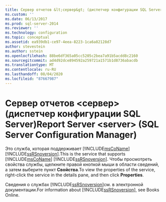```yaml
---
title: Сервер отчетов &lt;сервер&gt; (диспетчер конфигурации SQL Server) | Документы Майкрософт
ms.custom: ''
ms.date: 06/13/2017
ms.prod: sql-server-2014
ms.reviewer: ''
ms.technology: configuration
ms.topic: conceptual
ms.assetid: ea939db1-ce97-4eea-8223-1ca6a82128d7
author: stevestein
ms.author: sstein
ms.openlocfilehash: 88be6df365a05cc5205c2bea7a91b5acdd8c2160
ms.sourcegitcommit: ad4d92dce894592a259721a1571b1d8736abacdb
ms.translationtype: MT
ms.contentlocale: ru-RU
ms.lasthandoff: 08/04/2020
ms.locfileid: "87667987"
---
```

# <a name="report-server-ltservergt-sql-server-configuration-manager"></a><span data-ttu-id="1c6eb-102">Сервер отчетов &lt;сервер&gt; (диспетчер конфигурации SQL Server)</span><span class="sxs-lookup"><span data-stu-id="1c6eb-102">Report Server &lt;server&gt; (SQL Server Configuration Manager)</span></span>
  <span data-ttu-id="1c6eb-103">Это служба, которая поддерживает [!INCLUDE[msCoName](../../includes/msconame-md.md)] [!INCLUDE[ssRSnoversion](../../includes/ssrsnoversion-md.md)].</span><span class="sxs-lookup"><span data-stu-id="1c6eb-103">This is the service that supports [!INCLUDE[msCoName](../../includes/msconame-md.md)] [!INCLUDE[ssRSnoversion](../../includes/ssrsnoversion-md.md)].</span></span> <span data-ttu-id="1c6eb-104">Чтобы просмотреть свойства службы, щелкните правой кнопкой мыши в области сведений, а затем выберите пункт **Свойства**.</span><span class="sxs-lookup"><span data-stu-id="1c6eb-104">To view the properties of the service, right-click the service in the details pane, and then click **Properties**.</span></span>  
  
 <span data-ttu-id="1c6eb-105">Сведения о службах [!INCLUDE[ssRSnoversion](../../includes/ssrsnoversion-md.md)]см. в электронной документации.</span><span class="sxs-lookup"><span data-stu-id="1c6eb-105">For information about [!INCLUDE[ssRSnoversion](../../includes/ssrsnoversion-md.md)], see Books Online.</span></span>  
  
  
